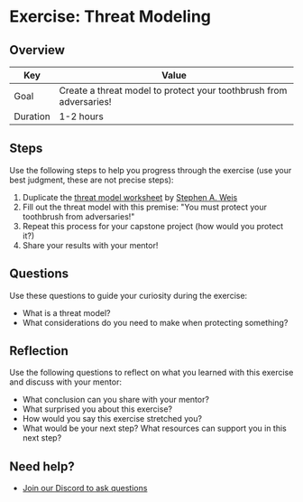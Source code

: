 # Exercise: Threat Modeling

## Overview

| Key | Value |
| --- | --- |
| Goal | Create a threat model to protect your toothbrush from adversaries! |
| Duration | 1-2 hours |

## Steps

Use the following steps to help you progress through the exercise (use your best judgment, these are not precise steps):

1. Duplicate the [threat model worksheet](https://www.figma.com/file/uyRiqbNVmEw3dCIO2wOY5U/Threat-Model-Worksheet?node-id=0%3A1) by [Stephen A. Weis](https://saweis.net/)
2. Fill out the threat model with this premise: "You must protect your toothbrush from adversaries!"
3. Repeat this process for your capstone project (how would you protect it?)
4. Share your results with your mentor!

## Questions

Use these questions to guide your curiosity during the exercise:

- What is a threat model?
- What considerations do you need to make when protecting something?

## Reflection

Use the following questions to reflect on what you learned with this exercise and discuss with your mentor:

- What conclusion can you share with your mentor?
- What surprised you about this exercise?
- How would you say this exercise stretched you? 
- What would be your next step? What resources can support you in this next step?
## Need help?

- [Join our Discord to ask questions](https://discord.gg/bDVYvG3Czd)
